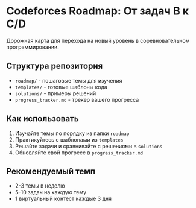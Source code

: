 # Codeforces Roadmap: От задач B к C/D

Дорожная карта для перехода на новый уровень в соревновательном программировании.

## Структура репозитория
- `roadmap/` - пошаговые темы для изучения
- `templates/` - готовые шаблоны кода
- `solutions/` - примеры решений
- `progress_tracker.md` - трекер вашего прогресса

## Как использовать
1. Изучайте темы по порядку из папки `roadmap`
2. Практикуйтесь с шаблонами из `templates`
3. Решайте задачи и сравнивайте с решениями в `solutions`
4. Обновляйте свой прогресс в `progress_tracker.md`

## Рекомендуемый темп
- 2-3 темы в неделю
- 5-10 задач на каждую тему
- 1 виртуальный контест каждые 3 дня
